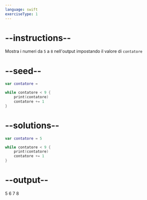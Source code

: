 ```yaml
---
language: swift
exerciseType: 1
---
```


# --instructions--

Mostra i numeri da `5` a `8` nell'output impostando il valore di `contatore`

# --seed--

```swift
var contatore =

while contatore < 9 {
    print(contatore)
    contatore += 1
}
```

# --solutions--

```swift
var contatore = 5

while contatore < 9 {
    print(contatore)
    contatore += 1
}
```

# --output--

5
6
7
8

